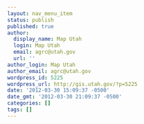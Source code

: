 ```yaml
---
layout: nav_menu_item
status: publish
published: true
author:
  display_name: Map Utah
  login: Map Utah
  email: agrc@utah.gov
  url: ''
author_login: Map Utah
author_email: agrc@utah.gov
wordpress_id: 5225
wordpress_url: http://gis.utah.gov/?p=5225
date: '2012-03-30 15:09:37 -0500'
date_gmt: '2012-03-30 21:09:37 -0500'
categories: []
tags: []
---
```


